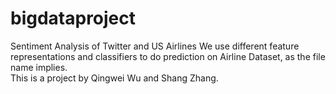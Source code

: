 # bigdataproject
Sentiment Analysis of Twitter and US Airlines
We use different feature representations and classifiers to do prediction on Airline Dataset, as the file name implies.   
This is a project by Qingwei Wu and Shang Zhang.

